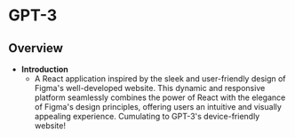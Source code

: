 # GPT-3

## Overview

- **Introduction**
  - A React application inspired by the sleek and user-friendly design of Figma's well-developed website. This dynamic and responsive platform seamlessly combines the power of React with the elegance of Figma's design principles, offering users an intuitive and visually appealing experience. Cumulating to GPT-3's device-friendly website!



